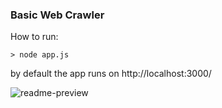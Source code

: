 ### **Basic Web Crawler**


How to run:

```shell
> node app.js
```

by default the app runs on http://localhost:3000/

![readme-preview](https://github.com/bemo10/basic-web-crawler/assets/65511906/c452eb68-0d31-428c-b214-5bc8f19e89fa)
